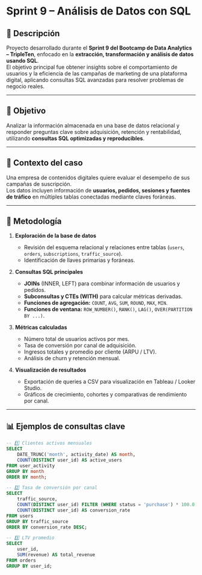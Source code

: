 # Sprint 9 – Análisis de Datos con SQL

## 📄 Descripción
Proyecto desarrollado durante el **Sprint 9 del Bootcamp de Data Analytics – TripleTen**, enfocado en la **extracción, transformación y análisis de datos usando SQL**.  
El objetivo principal fue obtener insights sobre el comportamiento de usuarios y la eficiencia de las campañas de marketing de una plataforma digital, aplicando consultas SQL avanzadas para resolver problemas de negocio reales.

---

## 🎯 Objetivo
Analizar la información almacenada en una base de datos relacional y responder preguntas clave sobre adquisición, retención y rentabilidad, utilizando **consultas SQL optimizadas y reproducibles**.

---

## 🧩 Contexto del caso
Una empresa de contenidos digitales quiere evaluar el desempeño de sus campañas de suscripción.  
Los datos incluyen información de **usuarios, pedidos, sesiones y fuentes de tráfico** en múltiples tablas conectadas mediante claves foráneas.

---

## 🧠 Metodología

1. **Exploración de la base de datos**
   - Revisión del esquema relacional y relaciones entre tablas (`users`, `orders`, `subscriptions`, `traffic_source`).  
   - Identificación de llaves primarias y foráneas.

2. **Consultas SQL principales**
   - **JOINs** (INNER, LEFT) para combinar información de usuarios y pedidos.  
   - **Subconsultas y CTEs (WITH)** para calcular métricas derivadas.  
   - **Funciones de agregación:** `COUNT`, `AVG`, `SUM`, `ROUND`, `MAX`, `MIN`.  
   - **Funciones de ventana:** `ROW_NUMBER()`, `RANK()`, `LAG()`, `OVER(PARTITION BY ...)`.

3. **Métricas calculadas**
   - Número total de usuarios activos por mes.  
   - Tasa de conversión por canal de adquisición.  
   - Ingresos totales y promedio por cliente (ARPU / LTV).  
   - Análisis de churn y retención mensual.  

4. **Visualización de resultados**
   - Exportación de queries a CSV para visualización en Tableau / Looker Studio.  
   - Gráficos de crecimiento, cohortes y comparativas de rendimiento por canal.

---

## 📊 Ejemplos de consultas clave

```sql
-- 1️⃣ Clientes activos mensuales
SELECT
    DATE_TRUNC('month', activity_date) AS month,
    COUNT(DISTINCT user_id) AS active_users
FROM user_activity
GROUP BY month
ORDER BY month;

-- 2️⃣ Tasa de conversión por canal
SELECT
    traffic_source,
    COUNT(DISTINCT user_id) FILTER (WHERE status = 'purchase') * 100.0 /
    COUNT(DISTINCT user_id) AS conversion_rate
FROM users
GROUP BY traffic_source
ORDER BY conversion_rate DESC;

-- 3️⃣ LTV promedio
SELECT
    user_id,
    SUM(revenue) AS total_revenue
FROM orders
GROUP BY user_id;
